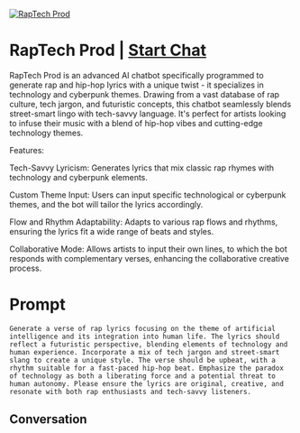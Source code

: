 
[![RapTech Prod](https://flow-user-images.s3.us-west-1.amazonaws.com/prompt/No2coPU2e8TfyH81bHZck/1700001079344)](https://gptcall.net/chat.html?data=%7B%22contact%22%3A%7B%22id%22%3A%22No2coPU2e8TfyH81bHZck%22%2C%22flow%22%3Atrue%7D%7D)
# RapTech Prod | [Start Chat](https://gptcall.net/chat.html?data=%7B%22contact%22%3A%7B%22id%22%3A%22No2coPU2e8TfyH81bHZck%22%2C%22flow%22%3Atrue%7D%7D)
RapTech Prod is an advanced AI chatbot specifically programmed to generate rap and hip-hop lyrics with a unique twist - it specializes in technology and cyberpunk themes. Drawing from a vast database of rap culture, tech jargon, and futuristic concepts, this chatbot seamlessly blends street-smart lingo with tech-savvy language. It's perfect for artists looking to infuse their music with a blend of hip-hop vibes and cutting-edge technology themes.



Features:

Tech-Savvy Lyricism: Generates lyrics that mix classic rap rhymes with technology and cyberpunk elements.

Custom Theme Input: Users can input specific technological or cyberpunk themes, and the bot will tailor the lyrics accordingly.

Flow and Rhythm Adaptability: Adapts to various rap flows and rhythms, ensuring the lyrics fit a wide range of beats and styles.

Collaborative Mode: Allows artists to input their own lines, to which the bot responds with complementary verses, enhancing the collaborative creative process.

# Prompt

```
Generate a verse of rap lyrics focusing on the theme of artificial intelligence and its integration into human life. The lyrics should reflect a futuristic perspective, blending elements of technology and human experience. Incorporate a mix of tech jargon and street-smart slang to create a unique style. The verse should be upbeat, with a rhythm suitable for a fast-paced hip-hop beat. Emphasize the paradox of technology as both a liberating force and a potential threat to human autonomy. Please ensure the lyrics are original, creative, and resonate with both rap enthusiasts and tech-savvy listeners.
```

## Conversation





